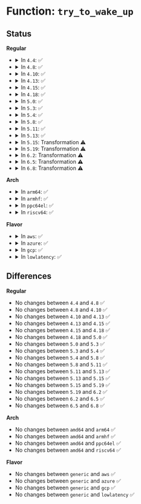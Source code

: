 # Function: <code>try_to_wake_up</code>

## Status
<b>Regular</b>
<ul>
<li>
<details>
<summary>In <code>4.4</code>: ✅</summary>

```c
int try_to_wake_up(struct task_struct *p, unsigned int state, int wake_flags);
```

**Collision:** Unique Static

**Inline:** No

**Transformation:** False

**Instances:**

```
In kernel/sched/core.c (ffffffff810ab9a0)
Location: kernel/sched/core.c:1924
Inline: False
Direct callers:
  - kernel/sched/core.c:wake_up_q
  - kernel/sched/core.c:default_wake_function
  - kernel/sched/core.c:wake_up_state
```
**Symbols:**

```
ffffffff810ab9a0-ffffffff810abd4c: try_to_wake_up (STB_LOCAL)
```
</details>
</li>
<li>
<details>
<summary>In <code>4.8</code>: ✅</summary>

```c
int try_to_wake_up(struct task_struct *p, unsigned int state, int wake_flags);
```

**Collision:** Unique Static

**Inline:** No

**Transformation:** False

**Instances:**

```
In kernel/sched/core.c (ffffffff810ae600)
Location: kernel/sched/core.c:1998
Inline: False
Direct callers:
  - kernel/sched/core.c:default_wake_function
  - kernel/sched/core.c:wake_up_state
  - kernel/sched/core.c:wake_up_q
```
**Symbols:**

```
ffffffff810ae600-ffffffff810ae9d6: try_to_wake_up (STB_LOCAL)
```
</details>
</li>
<li>
<details>
<summary>In <code>4.10</code>: ✅</summary>

```c
int try_to_wake_up(struct task_struct *p, unsigned int state, int wake_flags);
```

**Collision:** Unique Static

**Inline:** No

**Transformation:** False

**Instances:**

```
In kernel/sched/core.c (ffffffff810b4740)
Location: kernel/sched/core.c:2009
Inline: False
Direct callers:
  - kernel/sched/core.c:default_wake_function
  - kernel/sched/core.c:wake_up_state
  - kernel/sched/core.c:wake_up_q
```
**Symbols:**

```
ffffffff810b4740-ffffffff810b4b17: try_to_wake_up (STB_LOCAL)
```
</details>
</li>
<li>
<details>
<summary>In <code>4.13</code>: ✅</summary>

```c
int try_to_wake_up(struct task_struct *p, unsigned int state, int wake_flags);
```

**Collision:** Unique Static

**Inline:** No

**Transformation:** False

**Instances:**

```
In kernel/sched/core.c (ffffffff810b0790)
Location: kernel/sched/core.c:1959
Inline: False
Direct callers:
  - kernel/sched/core.c:default_wake_function
  - kernel/sched/core.c:wake_up_state
  - kernel/sched/core.c:wake_up_q
```
**Symbols:**

```
ffffffff810b0790-ffffffff810b0c08: try_to_wake_up (STB_LOCAL)
```
</details>
</li>
<li>
<details>
<summary>In <code>4.15</code>: ✅</summary>

```c
int try_to_wake_up(struct task_struct *p, unsigned int state, int wake_flags);
```

**Collision:** Unique Static

**Inline:** No

**Transformation:** False

**Instances:**

```
In kernel/sched/core.c (ffffffff810b7bd0)
Location: kernel/sched/core.c:1978
Inline: False
Direct callers:
  - kernel/sched/core.c:default_wake_function
  - kernel/sched/core.c:wake_up_state
  - kernel/sched/core.c:wake_up_q
```
**Symbols:**

```
ffffffff810b7bd0-ffffffff810b805d: try_to_wake_up (STB_LOCAL)
```
</details>
</li>
<li>
<details>
<summary>In <code>4.18</code>: ✅</summary>

```c
int try_to_wake_up(struct task_struct *p, unsigned int state, int wake_flags);
```

**Collision:** Unique Static

**Inline:** No

**Transformation:** False

**Instances:**

```
In kernel/sched/core.c (ffffffff810bf730)
Location: kernel/sched/core.c:1974
Inline: False
Direct callers:
  - kernel/sched/core.c:default_wake_function
  - kernel/sched/core.c:wake_up_state
  - kernel/sched/core.c:wake_up_q
```
**Symbols:**

```
ffffffff810bf730-ffffffff810bfb5b: try_to_wake_up (STB_LOCAL)
```
</details>
</li>
<li>
<details>
<summary>In <code>5.0</code>: ✅</summary>

```c
int try_to_wake_up(struct task_struct *p, unsigned int state, int wake_flags);
```

**Collision:** Unique Static

**Inline:** No

**Transformation:** False

**Instances:**

```
In kernel/sched/core.c (ffffffff810c8a30)
Location: kernel/sched/core.c:1967
Inline: False
Direct callers:
  - kernel/sched/core.c:default_wake_function
  - kernel/sched/core.c:wake_up_state
  - kernel/sched/core.c:wake_up_q
```
**Symbols:**

```
ffffffff810c8a30-ffffffff810c8ed8: try_to_wake_up (STB_LOCAL)
```
</details>
</li>
<li>
<details>
<summary>In <code>5.3</code>: ✅</summary>

```c
int try_to_wake_up(struct task_struct *p, unsigned int state, int wake_flags);
```

**Collision:** Unique Static

**Inline:** No

**Transformation:** False

**Instances:**

```
In kernel/sched/core.c (ffffffff810d03f0)
Location: kernel/sched/core.c:2397
Inline: False
Direct callers:
  - kernel/sched/core.c:default_wake_function
  - kernel/sched/core.c:wake_up_state
  - kernel/sched/core.c:wake_up_q
```
**Symbols:**

```
ffffffff810d03f0-ffffffff810d0a85: try_to_wake_up (STB_LOCAL)
```
</details>
</li>
<li>
<details>
<summary>In <code>5.4</code>: ✅</summary>

```c
int try_to_wake_up(struct task_struct *p, unsigned int state, int wake_flags);
```

**Collision:** Unique Static

**Inline:** No

**Transformation:** False

**Instances:**

```
In kernel/sched/core.c (ffffffff810da3a0)
Location: kernel/sched/core.c:2517
Inline: False
Direct callers:
  - kernel/sched/core.c:default_wake_function
  - kernel/sched/core.c:wake_up_state
  - kernel/sched/core.c:wake_up_q
```
**Symbols:**

```
ffffffff810da3a0-ffffffff810daa34: try_to_wake_up (STB_LOCAL)
```
</details>
</li>
<li>
<details>
<summary>In <code>5.8</code>: ✅</summary>

```c
int try_to_wake_up(struct task_struct *p, unsigned int state, int wake_flags);
```

**Collision:** Unique Static

**Inline:** No

**Transformation:** False

**Instances:**

```
In kernel/sched/core.c (ffffffff810e33d0)
Location: kernel/sched/core.c:2601
Inline: False
Direct callers:
  - kernel/sched/core.c:default_wake_function
  - kernel/sched/core.c:default_wake_function
  - kernel/sched/core.c:wake_up_state
  - kernel/sched/core.c:wake_up_q
```
**Symbols:**

```
ffffffff810e33d0-ffffffff810e3893: try_to_wake_up (STB_LOCAL)
```
</details>
</li>
<li>
<details>
<summary>In <code>5.11</code>: ✅</summary>

```c
int try_to_wake_up(struct task_struct *p, unsigned int state, int wake_flags);
```

**Collision:** Unique Static

**Inline:** No

**Transformation:** False

**Instances:**

```
In kernel/sched/core.c (ffffffff810e0de0)
Location: kernel/sched/core.c:3311
Inline: False
Direct callers:
  - kernel/sched/core.c:default_wake_function
  - kernel/sched/core.c:default_wake_function
  - kernel/sched/core.c:wake_up_state
  - kernel/sched/core.c:wake_up_q
```
**Symbols:**

```
ffffffff810e0de0-ffffffff810e130e: try_to_wake_up (STB_LOCAL)
```
</details>
</li>
<li>
<details>
<summary>In <code>5.13</code>: ✅</summary>

```c
int try_to_wake_up(struct task_struct *p, unsigned int state, int wake_flags);
```

**Collision:** Unique Static

**Inline:** No

**Transformation:** False

**Instances:**

```
In kernel/sched/core.c (ffffffff810e2c00)
Location: kernel/sched/core.c:3332
Inline: False
Direct callers:
  - kernel/sched/core.c:default_wake_function
  - kernel/sched/core.c:default_wake_function
  - kernel/sched/core.c:wake_up_state
  - kernel/sched/core.c:wake_up_q
```
**Symbols:**

```
ffffffff810e2c00-ffffffff810e3125: try_to_wake_up (STB_LOCAL)
```
</details>
</li>
<li>
<details>
<summary>In <code>5.15</code>: Transformation ⚠️</summary>

```c
int try_to_wake_up(struct task_struct *p, unsigned int state, int wake_flags);
```

**Collision:** Unique Static

**Inline:** No

**Transformation:** True

**Instances:**

```
In kernel/sched/core.c (0)
Location: kernel/sched/core.c:3951
Inline: False
Direct callers:
  - kernel/sched/core.c:default_wake_function
  - kernel/sched/core.c:default_wake_function
  - kernel/sched/core.c:wake_up_state
  - kernel/sched/core.c:wake_up_q
```
**Symbols:**

```
ffffffff810f9640-ffffffff810f9bdd: try_to_wake_up (STB_LOCAL)
ffffffff81ca5e8c-ffffffff81ca5ea7: try_to_wake_up.cold (STB_LOCAL)
```
</details>
</li>
<li>
<details>
<summary>In <code>5.19</code>: Transformation ⚠️</summary>

```c
int try_to_wake_up(struct task_struct *p, unsigned int state, int wake_flags);
```

**Collision:** Unique Static

**Inline:** No

**Transformation:** True

**Instances:**

```
In kernel/sched/core.c (0)
Location: kernel/sched/core.c:4055
Inline: False
Direct callers:
  - kernel/sched/core.c:default_wake_function
  - kernel/sched/core.c:default_wake_function
  - kernel/sched/core.c:wake_up_state
  - kernel/sched/core.c:wake_up_q
```
**Symbols:**

```
ffffffff81115b20-ffffffff81116141: try_to_wake_up (STB_LOCAL)
ffffffff81e557e0-ffffffff81e557fb: try_to_wake_up.cold (STB_LOCAL)
```
</details>
</li>
<li>
<details>
<summary>In <code>6.2</code>: Transformation ⚠️</summary>

```c
int try_to_wake_up(struct task_struct *p, unsigned int state, int wake_flags);
```

**Collision:** Unique Static

**Inline:** No

**Transformation:** True

**Instances:**

```
In kernel/sched/core.c (0)
Location: kernel/sched/core.c:4119
Inline: False
Direct callers:
  - kernel/sched/core.c:default_wake_function
  - kernel/sched/core.c:default_wake_function
  - kernel/sched/core.c:wake_up_state
  - kernel/sched/core.c:wake_up_q
```
**Symbols:**

```
ffffffff8113cfe0-ffffffff8113d5d9: try_to_wake_up (STB_LOCAL)
ffffffff82056ba2-ffffffff82056bbd: try_to_wake_up.cold (STB_LOCAL)
```
</details>
</li>
<li>
<details>
<summary>In <code>6.5</code>: Transformation ⚠️</summary>

```c
int try_to_wake_up(struct task_struct *p, unsigned int state, int wake_flags);
```

**Collision:** Unique Static

**Inline:** No

**Transformation:** True

**Instances:**

```
In kernel/sched/core.c (0)
Location: kernel/sched/core.c:4197
Inline: False
Direct callers:
  - kernel/sched/core.c:default_wake_function
  - kernel/sched/core.c:default_wake_function
  - kernel/sched/core.c:wake_up_state
  - kernel/sched/core.c:wake_up_q
```
**Symbols:**

```
ffffffff81150a60-ffffffff81151151: try_to_wake_up (STB_LOCAL)
ffffffff820d53a9-ffffffff820d53c4: try_to_wake_up.cold (STB_LOCAL)
```
</details>
</li>
<li>
<details>
<summary>In <code>6.8</code>: Transformation ⚠️</summary>

```c
int try_to_wake_up(struct task_struct *p, unsigned int state, int wake_flags);
```

**Collision:** Unique Global

**Inline:** No

**Transformation:** True

**Instances:**

```
In kernel/sched/core.c (0)
Location: kernel/sched/core.c:4222
Inline: False
Direct callers:
  - kernel/sched/core.c:default_wake_function
  - kernel/sched/core.c:default_wake_function
  - kernel/sched/core.c:wake_up_state
  - kernel/sched/core.c:wake_up_q
  - kernel/sched/build_utility.c:swake_up_one
  - kernel/sched/build_utility.c:complete_all
  - kernel/sched/build_utility.c:complete
  - kernel/sched/build_utility.c:complete_on_current_cpu
```
**Symbols:**

```
ffffffff821b0321-ffffffff821b033c: try_to_wake_up.cold (STB_LOCAL)
ffffffff8115c8f0-ffffffff8115cfe2: try_to_wake_up (STB_GLOBAL)
```
</details>
</li>
</ul>
<b>Arch</b>
<ul>
<li>
<details>
<summary>In <code>arm64</code>: ✅</summary>

```c
int try_to_wake_up(struct task_struct *p, unsigned int state, int wake_flags);
```

**Collision:** Unique Static

**Inline:** No

**Transformation:** False

**Instances:**

```
In kernel/sched/core.c (ffff800010139e38)
Location: kernel/sched/core.c:2517
Inline: False
Direct callers:
  - kernel/sched/core.c:default_wake_function
  - kernel/sched/core.c:wake_up_state
  - kernel/sched/core.c:wake_up_q
```
**Symbols:**

```
ffff800010139e38-ffff80001013a550: try_to_wake_up (STB_LOCAL)
```
</details>
</li>
<li>
<details>
<summary>In <code>armhf</code>: ✅</summary>

```c
int try_to_wake_up(struct task_struct *p, unsigned int state, int wake_flags);
```

**Collision:** Unique Static

**Inline:** No

**Transformation:** False

**Instances:**

```
In kernel/sched/core.c (c038993c)
Location: kernel/sched/core.c:2517
Inline: False
Direct callers:
  - kernel/sched/core.c:default_wake_function
  - kernel/sched/core.c:wake_up_state
  - kernel/sched/core.c:wake_up_q
```
**Symbols:**

```
c038993c-c038a0f4: try_to_wake_up (STB_LOCAL)
```
</details>
</li>
<li>
<details>
<summary>In <code>ppc64el</code>: ✅</summary>

```c
int try_to_wake_up(struct task_struct *p, unsigned int state, int wake_flags);
```

**Collision:** Unique Static

**Inline:** No

**Transformation:** False

**Instances:**

```
In kernel/sched/core.c (c0000000001874d0)
Location: kernel/sched/core.c:2517
Inline: False
Direct callers:
  - kernel/sched/core.c:default_wake_function
  - kernel/sched/core.c:wake_up_state
  - kernel/sched/core.c:wake_up_q
```
**Symbols:**

```
c0000000001874d0-c000000000187e38: try_to_wake_up (STB_LOCAL)
```
</details>
</li>
<li>
<details>
<summary>In <code>riscv64</code>: ✅</summary>

```c
int try_to_wake_up(struct task_struct *p, unsigned int state, int wake_flags);
```

**Collision:** Unique Static

**Inline:** No

**Transformation:** False

**Instances:**

```
In kernel/sched/core.c (ffffffe0000e975c)
Location: kernel/sched/core.c:2517
Inline: False
Direct callers:
  - kernel/sched/core.c:default_wake_function
  - kernel/sched/core.c:wake_up_state
  - kernel/sched/core.c:wake_up_q
```
**Symbols:**

```
ffffffe0000e975c-ffffffe0000e9f26: try_to_wake_up (STB_LOCAL)
```
</details>
</li>
</ul>
<b>Flavor</b>
<ul>
<li>
<details>
<summary>In <code>aws</code>: ✅</summary>

```c
int try_to_wake_up(struct task_struct *p, unsigned int state, int wake_flags);
```

**Collision:** Unique Static

**Inline:** No

**Transformation:** False

**Instances:**

```
In kernel/sched/core.c (ffffffff810d4850)
Location: kernel/sched/core.c:2517
Inline: False
Direct callers:
  - kernel/sched/core.c:default_wake_function
  - kernel/sched/core.c:wake_up_state
  - kernel/sched/core.c:wake_up_q
```
**Symbols:**

```
ffffffff810d4850-ffffffff810d4ee4: try_to_wake_up (STB_LOCAL)
```
</details>
</li>
<li>
<details>
<summary>In <code>azure</code>: ✅</summary>

```c
int try_to_wake_up(struct task_struct *p, unsigned int state, int wake_flags);
```

**Collision:** Unique Static

**Inline:** No

**Transformation:** False

**Instances:**

```
In kernel/sched/core.c (ffffffff810c2ea0)
Location: kernel/sched/core.c:2517
Inline: False
Direct callers:
  - kernel/sched/core.c:default_wake_function
  - kernel/sched/core.c:wake_up_state
  - kernel/sched/core.c:wake_up_q
```
**Symbols:**

```
ffffffff810c2ea0-ffffffff810c3535: try_to_wake_up (STB_LOCAL)
```
</details>
</li>
<li>
<details>
<summary>In <code>gcp</code>: ✅</summary>

```c
int try_to_wake_up(struct task_struct *p, unsigned int state, int wake_flags);
```

**Collision:** Unique Static

**Inline:** No

**Transformation:** False

**Instances:**

```
In kernel/sched/core.c (ffffffff810d1690)
Location: kernel/sched/core.c:2517
Inline: False
Direct callers:
  - kernel/sched/core.c:default_wake_function
  - kernel/sched/core.c:wake_up_state
  - kernel/sched/core.c:wake_up_q
```
**Symbols:**

```
ffffffff810d1690-ffffffff810d1d25: try_to_wake_up (STB_LOCAL)
```
</details>
</li>
<li>
<details>
<summary>In <code>lowlatency</code>: ✅</summary>

```c
int try_to_wake_up(struct task_struct *p, unsigned int state, int wake_flags);
```

**Collision:** Unique Static

**Inline:** No

**Transformation:** False

**Instances:**

```
In kernel/sched/core.c (ffffffff810dc040)
Location: kernel/sched/core.c:2517
Inline: False
Direct callers:
  - kernel/sched/core.c:default_wake_function
  - kernel/sched/core.c:wake_up_state
  - kernel/sched/core.c:wake_up_q
```
**Symbols:**

```
ffffffff810dc040-ffffffff810dc74b: try_to_wake_up (STB_LOCAL)
```
</details>
</li>
</ul>

## Differences
<b>Regular</b>
<ul>
<li>
No changes between <code>4.4</code> and <code>4.8</code> ✅
</li>
<li>
No changes between <code>4.8</code> and <code>4.10</code> ✅
</li>
<li>
No changes between <code>4.10</code> and <code>4.13</code> ✅
</li>
<li>
No changes between <code>4.13</code> and <code>4.15</code> ✅
</li>
<li>
No changes between <code>4.15</code> and <code>4.18</code> ✅
</li>
<li>
No changes between <code>4.18</code> and <code>5.0</code> ✅
</li>
<li>
No changes between <code>5.0</code> and <code>5.3</code> ✅
</li>
<li>
No changes between <code>5.3</code> and <code>5.4</code> ✅
</li>
<li>
No changes between <code>5.4</code> and <code>5.8</code> ✅
</li>
<li>
No changes between <code>5.8</code> and <code>5.11</code> ✅
</li>
<li>
No changes between <code>5.11</code> and <code>5.13</code> ✅
</li>
<li>
No changes between <code>5.13</code> and <code>5.15</code> ✅
</li>
<li>
No changes between <code>5.15</code> and <code>5.19</code> ✅
</li>
<li>
No changes between <code>5.19</code> and <code>6.2</code> ✅
</li>
<li>
No changes between <code>6.2</code> and <code>6.5</code> ✅
</li>
<li>
No changes between <code>6.5</code> and <code>6.8</code> ✅
</li>
</ul>
<b>Arch</b>
<ul>
<li>
No changes between <code>amd64</code> and <code>arm64</code> ✅
</li>
<li>
No changes between <code>amd64</code> and <code>armhf</code> ✅
</li>
<li>
No changes between <code>amd64</code> and <code>ppc64el</code> ✅
</li>
<li>
No changes between <code>amd64</code> and <code>riscv64</code> ✅
</li>
</ul>
<b>Flavor</b>
<ul>
<li>
No changes between <code>generic</code> and <code>aws</code> ✅
</li>
<li>
No changes between <code>generic</code> and <code>azure</code> ✅
</li>
<li>
No changes between <code>generic</code> and <code>gcp</code> ✅
</li>
<li>
No changes between <code>generic</code> and <code>lowlatency</code> ✅
</li>
</ul>
